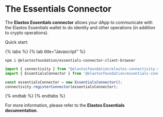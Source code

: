# The Essentials Connector

The **Elastos Essentials connector** allows your dApp to communicate with the Elastos Essentials wallet to do identity and other operations (in addition to crypto operations).

Quick start:

{% tabs %}
{% tab title="Javascript" %}
```
npm i @elastosfoundation/essentials-connector-client-browser
```



```typescript
import { connectivity } from "@elastosfoundation/elastos-connectivity-sdk-js";
import { EssentialsConnector } from '@elastosfoundation/essentials-connector-client-browser';

const essentialsConnector = new EssentialsConnector();
connectivity.registerConnector(essentialsConnector);
```
{% endtab %}
{% endtabs %}

For more information, please refer to the **Elastos Essentials documentation**.

